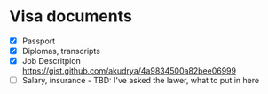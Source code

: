 # Visa documents
 - [x] Passport
 - [x] Diplomas, transcripts
 - [x] Job Descritpion https://gist.github.com/akudrya/4a9834500a82bee06999
 - [ ] Salary, insurance - TBD: I've asked the lawer, what to put in here 
